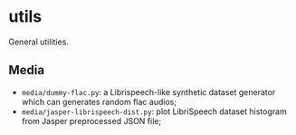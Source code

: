 # utils
General utilities.

## Media

* `media/dummy-flac.py`: a Librispeech-like synthetic dataset generator which can generates random flac audios;
* `media/jasper-librispeech-dist.py`: plot LibriSpeech dataset histogram from Jasper preprocessed JSON file;

